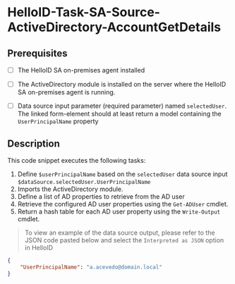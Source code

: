 # HelloID-Task-SA-Source-ActiveDirectory-AccountGetDetails

## Prerequisites

- [ ] The HelloID SA on-premises agent installed
- [ ] The ActiveDirectory module is installed on the server where the HelloID SA on-premises agent is running.
- [ ] Data source input parameter (required parameter) named `selectedUser`. The linked form-element should at least return a model containing the `UserPrincipalName` property


## Description

This code snippet executes the following tasks:

1. Define `$userPrincipalName` based on the `selectedUser` data source input `$dataSource.selectedUser.UserPrincipalName`
2. Imports the ActiveDirectory module.
3. Define a list of AD properties to retrieve from the AD user
3. Retrieve the configured AD user properties using the `Get-ADUser` cmdlet.
6. Return a hash table for each AD user property using the `Write-Output` cmdlet.

> To view an example of the data source output, please refer to the JSON code pasted below and select the `Interpreted as JSON` option in HelloID

```json
{
    "UserPrincipalName": "a.acevedo@domain.local"
}
```